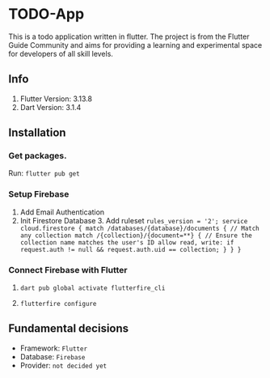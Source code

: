 # TODO-App

This is a todo application written in flutter. The project is from the Flutter Guide Community and aims for providing a learning and experimental space for developers of all skill levels.

## Info

1. Flutter Version: 3.13.8
2. Dart Version: 3.1.4

## Installation

### Get packages.

Run: ```flutter pub get```

### Setup Firebase

1. Add Email Authentication
2. Init Firestore Database
    3. Add ruleset ```rules_version = '2';
       service cloud.firestore {
       match /databases/{database}/documents {
       // Match any collection
       match /{collection}/{document=**} {
       // Ensure the collection name matches the user's ID
       allow read, write: if request.auth != null && request.auth.uid == collection;
       }
       }
       }```

### Connect Firebase with Flutter

1. `dart pub global activate flutterfire_cli`

2. `flutterfire configure`

## Fundamental decisions

- Framework: `Flutter`
- Database: `Firebase`
- Provider: `not decided yet`
